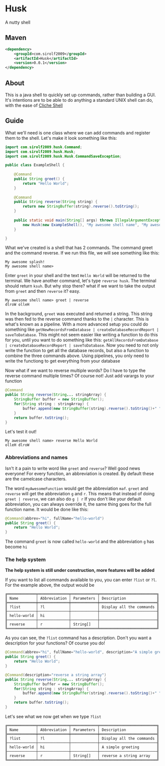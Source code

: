 # Husk
A nutty shell

## Maven
```xml
<dependency>
    <groupId>com.sirolf2009</groupId>
    <artifactId>Husk</artifactId>
    <version>0.0.1</version>
</dependency>
```

## About
This is a java shell to quickly set up commands, rather than building a GUI.
It's intentions are to be able to do anything a standard UNIX shell can do, with the ease of [Cliche Shell](https://code.google.com/p/cliche/)

## Guide
What we'll need is one class where we can add commands and register them to the shell. Let's make it look something like this:

```java
import com.sirolf2009.husk.Command;
import com.sirolf2009.husk.Husk;
import com.sirolf2009.husk.Husk.CommandSaveException;

public class ExampleShell {
	
	@Command
	public String greet() {
		return "Hello World";
	}
	
	@Command
	public String reverse(String string) {
		return new StringBuffer(string).reverse().toString();
	}
	
	public static void main(String[] args) throws IllegalArgumentException, IllegalAccessException, CommandSaveException {
		new Husk(new ExampleShell(), "My awesome shell name", "My awesome splash!").commandLoop();
	}

}
```
What we've created is a shell that has 2 commands. The command greet and the command reverse. If we run this file, we will see something like this:
```
My awesome splash!
My awesome shell name> 
```
Enter `greet` in your shell and the text `Hello World` will be returned to the terminal.
We have another command, let's type `reverse husk`. The terminal should return `ksuh`. 
But why stop there? what if we want to take the output from `greet` and then `reverse` it? easy.
```
My awesome shell name> greet | reverse
dlroW olleH
```
In the background, `greet` was executed and returned a string. This string was then fed to the reverse command thanks to the `|` character. This is what's known as a pipeline.
With a more advanced setup you could do something like `getNewRecordsFromDatabase | createDatabaseRecordReport | saveToDatabase`. This might not seem easier like writing a function
to do this for you, until you want to do something like this: `getAllRecordsFromDatabase | createDatabaseRecordReport | saveToDatabase`. Now you need to not only write the function
to get all the database records, but also a function to combine the three commands above. Using pipelines, you only need to write the functiong to get everything from your database

Now what if we want to reverse multiple words? Do I have to type the reverse command multiple times? Of course not! Just add varargs to your function
```java
@Command
public String reverse(String... stringArray) {
	StringBuffer buffer = new StringBuffer();
	for(String string : stringArray) {
		buffer.append(new StringBuffer(string).reverse().toString()+" ");
	}
	return buffer.toString();
}
```
Let's test it out!
```
My awesome shell name> reverse Hello World
olleH dlroW 
```

### Abbreviations and names
Isn't it a pain to write word like `greet` and `reverse`? Well good news everyone! For every function, an abbreviation is created. By default these are the camelcase characters.

The word `myAwesomeFunction` would get the abbreviation `maf`. `greet` and `reverse` will get the abbreviation `g` and `r`. This means that instead of doing `greet | reverse`, we can also do `g | r`
If you don't like your default abbreviation, you can always override it, the same thing goes for the full function name. It would be done like this:
```java
@Command(abbrev="hi", fullName="hello-world")
public String greet() {
	return "Hello World";
}
```
The command `greet` is now called `hello-world` and the abbreviation `g` has become `hi`

### The help system
**The help system is still under construction, more features will be added**

If you want to list all commands available to you, you can enter `?list` or `?l`. For the example above, the output would be
```
╔═════════════╤══════════════╤════════════╤══════════════════════════╗
║ Name        │ Abbreviation │ Parameters │ Description              ║
╠═════════════╪══════════════╪════════════╪══════════════════════════╣
║ ?list       │ ?l           │            │ Display all the commands ║
╟─────────────┼──────────────┼────────────┼──────────────────────────╢
║ hello-world │ hi           │            │                          ║
╟─────────────┼──────────────┼────────────┼──────────────────────────╢
║ reverse     │ r            │ String[]   │                          ║
╚═════════════╧══════════════╧════════════╧══════════════════════════╝
```
As you can see, the `?list` command has a description. Don't you want a description for your functions? Of course you do!
```java
@Command(abbrev="hi", fullName="hello-world", description="A simple greeting")
public String greet() {
	return "Hello World";
}

@Command(description="reverse a string array")
public String reverse(String... stringArray) {
	StringBuffer buffer = new StringBuffer();
	for(String string : stringArray) {
		buffer.append(new StringBuffer(string).reverse().toString()+" ");
	}
	return buffer.toString();
}
```
Let's see what we now get when we type `?list`
```
╔═════════════╤══════════════╤════════════╤══════════════════════════╗
║ Name        │ Abbreviation │ Parameters │ Description              ║
╠═════════════╪══════════════╪════════════╪══════════════════════════╣
║ ?list       │ ?l           │            │ Display all the commands ║
╟─────────────┼──────────────┼────────────┼──────────────────────────╢
║ hello-world │ hi           │            │ A simple greeting        ║
╟─────────────┼──────────────┼────────────┼──────────────────────────╢
║ reverse     │ r            │ String[]   │ reverse a string array   ║
╚═════════════╧══════════════╧════════════╧══════════════════════════╝
```
